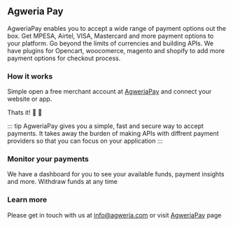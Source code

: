 ## Agweria Pay

AgweriaPay enables you to accept a wide range of payment options out the box.
Get MPESA, Airtel, VISA, Mastercard and more payment options to your platform. 
Go beyond the limits of currencies and building APIs.
We have plugins for Opencart, woocomerce, magento and shopify to add more payment options for checkout process.

### How it works

Simple open a free merchant account at [AgweriaPay](https://pay.agweria.com) and connect your website or app.

Thats it! :tada: :100:

::: tip
AgweriaPay gives you a simple, fast and secure way to accept payments. It takes away the burden of making APIs with diffrent payment providers so that you can focus on your application
:::

### Monitor your payments

We have a dashboard for you to see your available funds, payment insights and more. Withdraw funds at any time

### Learn more

Please get in touch with us at info@agweria.com or visit [AgweriaPay](https://pay.agweria.com) page

